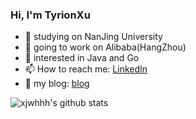 ### Hi, I'm TyrionXu
 
- 🔭 studying on NanJing University
- 🌱 going to work on Alibaba(HangZhou)
- 🤔 interested in Java and Go
- 📫 How to reach me: [LinkedIn](https://www.linkedin.com/in/jiawei-xu-1a13a2160/)
- 📖 my blog: [blog](http://blogxjw.com/)

![xjwhhh's github stats](https://github-readme-stats.vercel.app/api?username=xjwhhh&show_icons=true&theme=radical) 
